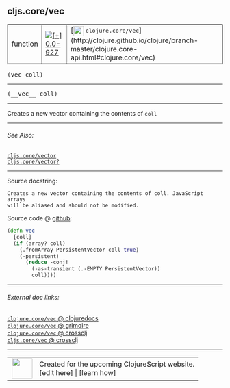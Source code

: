 ## cljs.core/vec



 <table border="1">
<tr>
<td>function</td>
<td><a href="https://github.com/cljsinfo/cljs-api-docs/tree/0.0-927"><img valign="middle" alt="[+] 0.0-927" title="Added in 0.0-927" src="https://img.shields.io/badge/+-0.0--927-lightgrey.svg"></a> </td>
<td>
[<img height="24px" valign="middle" src="http://i.imgur.com/1GjPKvB.png"> <samp>clojure.core/vec</samp>](http://clojure.github.io/clojure/branch-master/clojure.core-api.html#clojure.core/vec)
</td>
</tr>
</table>

<samp>(vec coll)</samp><br>

---

 <samp>
(__vec__ coll)<br>
</samp>

---

Creates a new vector containing the contents of `coll`



---


###### See Also:

[`cljs.core/vector`](../cljs.core/vector.md)<br>
[`cljs.core/vector?`](../cljs.core/vectorQMARK.md)<br>

---


Source docstring:

```
Creates a new vector containing the contents of coll. JavaScript arrays
will be aliased and should not be modified.
```


Source code @ [github]():

```clj
(defn vec
  [coll]
  (if (array? coll)
    (.fromArray PersistentVector coll true)
    (-persistent!
      (reduce -conj!
        (-as-transient (.-EMPTY PersistentVector))
        coll))))
```

<!--
Repo - tag - source tree - lines:

 <pre>

</pre>

-->

---



###### External doc links:

[`clojure.core/vec` @ clojuredocs](http://clojuredocs.org/clojure.core/vec)<br>
[`clojure.core/vec` @ grimoire](http://conj.io/store/v1/org.clojure/clojure/1.7.0-beta3/clj/clojure.core/vec/)<br>
[`clojure.core/vec` @ crossclj](http://crossclj.info/fun/clojure.core/vec.html)<br>
[`cljs.core/vec` @ crossclj](http://crossclj.info/fun/cljs.core.cljs/vec.html)<br>

---

 <table>
<tr><td>
<img valign="middle" align="right" width="48px" src="http://i.imgur.com/Hi20huC.png">
</td><td>
Created for the upcoming ClojureScript website.<br>
[edit here] | [learn how]
</td></tr></table>

[edit here]:https://github.com/cljsinfo/cljs-api-docs/blob/master/cljsdoc/cljs.core/vec.cljsdoc
[learn how]:https://github.com/cljsinfo/cljs-api-docs/wiki/cljsdoc-files

<!--

This information was too distracting to show to readers, but I'll leave it
commented here since it is helpful to:

- pretty-print the data used to generate this document
- and show how to retrieve that data



The API data for this symbol:

```clj
{:description "Creates a new vector containing the contents of `coll`",
 :ns "cljs.core",
 :name "vec",
 :signature ["[coll]"],
 :name-encode "vec",
 :history [["+" "0.0-927"]],
 :type "function",
 :clj-equiv {:full-name "clojure.core/vec",
             :url "http://clojure.github.io/clojure/branch-master/clojure.core-api.html#clojure.core/vec"},
 :related ["cljs.core/vector" "cljs.core/vector?"],
 :full-name-encode "cljs.core/vec",
 :source {:code "(defn vec\n  [coll]\n  (if (array? coll)\n    (.fromArray PersistentVector coll true)\n    (-persistent!\n      (reduce -conj!\n        (-as-transient (.-EMPTY PersistentVector))\n        coll))))",
          :title "Source code",
          :repo "clojurescript",
          :tag "r1.8.51",
          :filename "src/main/cljs/cljs/core.cljs",
          :lines [5076 5085],
          :url "https://github.com/clojure/clojurescript/blob/r1.8.51/src/main/cljs/cljs/core.cljs#L5076-L5085"},
 :usage ["(vec coll)"],
 :full-name "cljs.core/vec",
 :docstring "Creates a new vector containing the contents of coll. JavaScript arrays\nwill be aliased and should not be modified.",
 :cljsdoc-url "https://github.com/cljsinfo/cljs-api-docs/blob/master/cljsdoc/cljs.core/vec.cljsdoc"}

```

Retrieve the API data for this symbol:

```clj
;; from Clojure REPL
(require '[clojure.edn :as edn])
(-> (slurp "https://raw.githubusercontent.com/cljsinfo/cljs-api-docs/catalog/cljs-api.edn")
    (edn/read-string)
    (get-in [:symbols "cljs.core/vec"]))
```

-->
